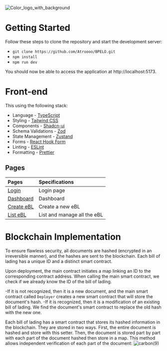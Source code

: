	
![Color_logo_with_background](https://github.com/Atroooo/BPELO/assets/117669219/41792310-cb7b-402a-9e54-0781a5e53cc5)

# Getting Started

Follow these steps to clone the repository and start the development server:

- `git clone https://github.com/Atroooo/BPELO.git`
- `npm install`
- `npm run dev`

You should now be able to access the application at http://localhost:5173.

# Front-end

This using the following stack:

- Language - [TypeScript](https://www.typescriptlang.org)
- Styling - [Tailwind CSS](https://tailwindcss.com)
- Components - [Shadcn-ui](https://ui.shadcn.com)
- Schema Validations - [Zod](https://zod.dev)
- State Management - [Zustand](https://zustand-demo.pmnd.rs)
- Forms - [React Hook Form](https://ui.shadcn.com/docs/components/form)
- Linting - [ESLint](https://eslint.org)
- Formatting - [Prettier](https://prettier.io)

## Pages

| Pages                                                                       | Specifications              |
|:----------------------------------------------------------------------------|:----------------------------|
| [Login](https://localhost:5173/login)                                       | Login page                  |
| [Dashboard](https://localhost:5173/)              | Dashboard                   |
| [Create eBL](https://localhost:5173/bol/create)    | Create a new eBL            |
| [List eBL](https://localhost:5173/bol/list) | List and manage all the eBL |

# Blockchain Implementation
To ensure flawless security, all documents are hashed (encrypted in an irreversible manner), and the hashes are sent to the blockchain. Each bill of lading has a unique ID and a distinct smart contract.

Upon deployment, the main contract initiates a map linking an ID to the corresponding contract address.
When calling the main smart contract, we check if we already know the ID of the bill of lading.

-If it is not recognized, then it is a new document, and the main smart contract called `Deployer` creates a new smart contract that will store the document's hash.
-If it is recognized, then it is a modification of an existing bill of lading. We find the document's smart contract to replace the old hash with the new one.

Each bill of lading has a smart contract that stores its hashed information in the blockchain. They are stored in two ways.
First, the entire document is hashed and store with this setter.
Then, the document is stored part by part with each part of the document hashed then store in a map. This method allows independent verification of each part of the document:
![carbon(9)](https://github.com/Atroooo/BPELO/assets/117669219/1c49017c-f87a-4ce6-b298-b95689eda5ab)

